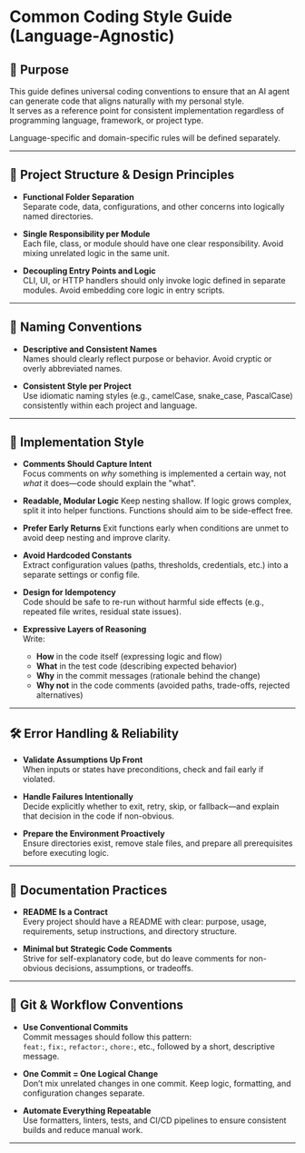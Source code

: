 # Common Coding Style Guide (Language-Agnostic)

## 🎯 Purpose

This guide defines universal coding conventions to ensure that an AI agent can generate code that aligns naturally with my personal style.  
It serves as a reference point for consistent implementation regardless of programming language, framework, or project type.

Language-specific and domain-specific rules will be defined separately.

---

## 📁 Project Structure & Design Principles

- **Functional Folder Separation**  
  Separate code, data, configurations, and other concerns into logically named directories.

- **Single Responsibility per Module**  
  Each file, class, or module should have one clear responsibility. Avoid mixing unrelated logic in the same unit.

- **Decoupling Entry Points and Logic**  
  CLI, UI, or HTTP handlers should only invoke logic defined in separate modules. Avoid embedding core logic in entry scripts.

---

## 🧠 Naming Conventions

- **Descriptive and Consistent Names**  
  Names should clearly reflect purpose or behavior. Avoid cryptic or overly abbreviated names.

- **Consistent Style per Project**  
  Use idiomatic naming styles (e.g., camelCase, snake_case, PascalCase) consistently within each project and language.

---

## 🔧 Implementation Style

- **Comments Should Capture Intent**  
  Focus comments on _why_ something is implemented a certain way, not _what_ it does—code should explain the "what".

- **Readable, Modular Logic**
  Keep nesting shallow. If logic grows complex, split it into helper functions. Functions should aim to be side-effect free.

- **Prefer Early Returns**
  Exit functions early when conditions are unmet to avoid deep nesting and improve clarity.

- **Avoid Hardcoded Constants**  
  Extract configuration values (paths, thresholds, credentials, etc.) into a separate settings or config file.

- **Design for Idempotency**  
  Code should be safe to re-run without harmful side effects (e.g., repeated file writes, residual state issues).

- **Expressive Layers of Reasoning**  
  Write:
  - **How** in the code itself (expressing logic and flow)
  - **What** in the test code (describing expected behavior)
  - **Why** in the commit messages (rationale behind the change)
  - **Why not** in the code comments (avoided paths, trade-offs, rejected alternatives)

---

## 🛠️ Error Handling & Reliability

- **Validate Assumptions Up Front**  
  When inputs or states have preconditions, check and fail early if violated.

- **Handle Failures Intentionally**  
  Decide explicitly whether to exit, retry, skip, or fallback—and explain that decision in the code if non-obvious.

- **Prepare the Environment Proactively**  
  Ensure directories exist, remove stale files, and prepare all prerequisites before executing logic.

---

## 🧾 Documentation Practices

- **README Is a Contract**  
  Every project should have a README with clear: purpose, usage, requirements, setup instructions, and directory structure.

- **Minimal but Strategic Code Comments**  
  Strive for self-explanatory code, but do leave comments for non-obvious decisions, assumptions, or tradeoffs.

---

## 🔁 Git & Workflow Conventions

- **Use Conventional Commits**  
  Commit messages should follow this pattern:  
  `feat:`, `fix:`, `refactor:`, `chore:`, etc., followed by a short, descriptive message.

- **One Commit = One Logical Change**  
  Don’t mix unrelated changes in one commit. Keep logic, formatting, and configuration changes separate.

- **Automate Everything Repeatable**  
  Use formatters, linters, tests, and CI/CD pipelines to ensure consistent builds and reduce manual work.

---
